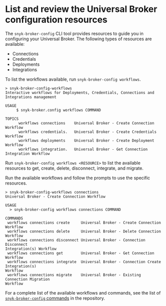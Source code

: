 # List and review the Universal Broker configuration resources

The `snyk-broker-config` CLI tool provides resources to guide you in configuring your Universal Broker. The following types of resources are available:

* Connections
* Credentials
* Deployments
* Integrations

To list the workflows available, run `snyk-broker-config workflows`.

```
> snyk-broker-config-workflows
Interactive workflows for Deployments, Credentials, Connections and 
Integrations management

USAGE
     $ snyk-broker.config workflows COMMAND

TOPICS
      workflows connections    Universal Broker - Create Connection Workflow
      workflows credentials.   Universal Broker - Create Credentials Workflow
      workflows deployments    Universal Broker - Create Deployment Workflow
      workflows integration.   Universal Broker - Get Connection Integration Workflow
```

Run `snyk-broker-config workflows <RESOURCE>` to list the available resources to get, create, delete, disconnect, integrate, and migrate.

Run the available workflows and follow the prompts to use the specific resources.

```
> snyk-broker-config-workflows connections
Universal Broker - Create Connection Workflow

USAGE
  > snyk-broker-config workflows connections COMMAND
  
COMMANDS
 workflows connections create     Universal Broker - Create Connection Workflow
 workflows connections delete     Universal Broker - Delete Connection Workflow
 workflows connections disconnect Universal Broker - Connection Disconnect 
Integration(s) Workflow
 workflows connections get        Universal Broker - Get Connection Workflow
 workflows connections integrate  Universal Broker - Connection Create Integration(s) 
Workflow
 workflows connections migrate    Universal Broker - Existing Connection Migration 
Workflow
```

For a complete list of the available workflows and commands, see the list of [`snyk-broker-config` commands](https://github.com/snyk/snyk-broker-config?tab=readme-ov-file#commands) in the repository.

